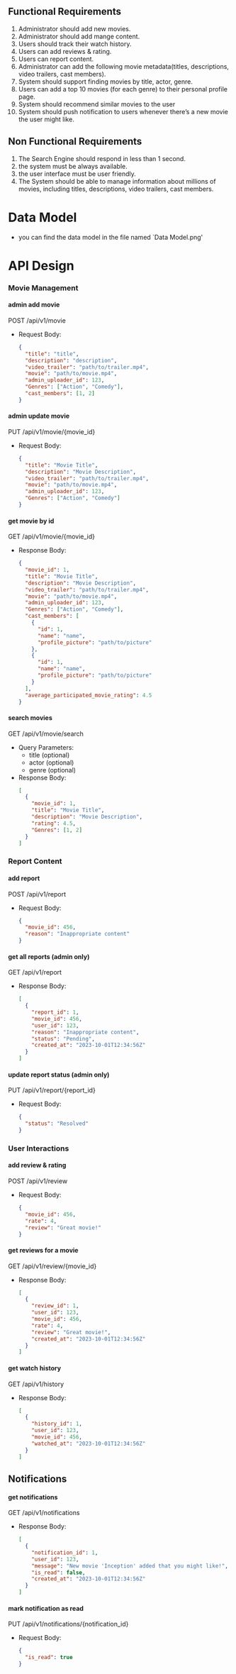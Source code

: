 ## Functional Requirements

1. Administrator should add new movies.
2. Administrator should add mange content.
3. Users should track their watch history.
4. Users can add reviews & rating.
5. Users can report content.
6. Administrator can add the following movie metadata(titles, descriptions, video trailers, cast members).
7. System should support finding movies by title, actor, genre.
8. Users can add a top 10 movies (for each genre) to their personal profile page.
9. System should recommend similar movies to the user
10. System should push notification to users whenever there’s a new movie the user might like.

## Non Functional Requirements

1. The Search Engine should respond in less than 1 second.
2. the system must be always available.
3. the user interface must be user friendly.
4. The System should be able to manage information about millions of movies, including titles, descriptions, video trailers, cast members.

# Data Model

- you can find the data model in the file named `Data Model.png'

# API Design

### Movie Management

#### admin add movie

POST /api/v1/movie

- Request Body:
  ```json
  {
    "title": "title",
    "description": "description",
    "video_trailer": "path/to/trailer.mp4",
    "movie": "path/to/movie.mp4",
    "admin_uploader_id": 123,
    "Genres": ["Action", "Comedy"],
    "cast_members": [1, 2]
  }
  ```

#### admin update movie

PUT /api/v1/movie/{movie_id}

- Request Body:
  ```json
  {
    "title": "Movie Title",
    "description": "Movie Description",
    "video_trailer": "path/to/trailer.mp4",
    "movie": "path/to/movie.mp4",
    "admin_uploader_id": 123,
    "Genres": ["Action", "Comedy"]
  }
  ```

#### get movie by id

GET /api/v1/movie/{movie_id}

- Response Body:
  ```json
  {
    "movie_id": 1,
    "title": "Movie Title",
    "description": "Movie Description",
    "video_trailer": "path/to/trailer.mp4",
    "movie": "path/to/movie.mp4",
    "admin_uploader_id": 123,
    "Genres": ["Action", "Comedy"],
    "cast_members": [
      {
        "id": 1,
        "name": "name",
        "profile_picture": "path/to/picture"
      },
      {
        "id": 1,
        "name": "name",
        "profile_picture": "path/to/picture"
      }
    ],
    "average_participated_movie_rating": 4.5
  }
  ```

#### search movies

GET /api/v1/movie/search

- Query Parameters:
  - title (optional)
  - actor (optional)
  - genre (optional)
- Response Body:
  ```json
  [
    {
      "movie_id": 1,
      "title": "Movie Title",
      "description": "Movie Description",
      "rating": 4.5,
      "Genres": [1, 2]
    }
  ]
  ```

### Report Content

#### add report

POST /api/v1/report

- Request Body:
  ```json
  {
    "movie_id": 456,
    "reason": "Inappropriate content"
  }
  ```

#### get all reports (admin only)

GET /api/v1/report

- Response Body:
  ```json
  [
    {
      "report_id": 1,
      "movie_id": 456,
      "user_id": 123,
      "reason": "Inappropriate content",
      "status": "Pending",
      "created_at": "2023-10-01T12:34:56Z"
    }
  ]
  ```

#### update report status (admin only)

PUT /api/v1/report/{report_id}

- Request Body:

  ```json
  {
    "status": "Resolved"
  }
  ```

### User Interactions

#### add review & rating

POST /api/v1/review

- Request Body:
  ```json
  {
    "movie_id": 456,
    "rate": 4,
    "review": "Great movie!"
  }
  ```

#### get reviews for a movie

GET /api/v1/review/{movie_id}

- Response Body:
  ```json
  [
    {
      "review_id": 1,
      "user_id": 123,
      "movie_id": 456,
      "rate": 4,
      "review": "Great movie!",
      "created_at": "2023-10-01T12:34:56Z"
    }
  ]
  ```

#### get watch history

GET /api/v1/history

- Response Body:

  ```json
  [
    {
      "history_id": 1,
      "user_id": 123,
      "movie_id": 456,
      "watched_at": "2023-10-01T12:34:56Z"
    }
  ]
  ```

## Notifications

#### get notifications

GET /api/v1/notifications

- Response Body:

  ```json
  [
    {
      "notification_id": 1,
      "user_id": 123,
      "message": "New movie 'Inception' added that you might like!",
      "is_read": false,
      "created_at": "2023-10-01T12:34:56Z"
    }
  ]
  ```

#### mark notification as read

PUT /api/v1/notifications/{notification_id}

- Request Body:

  ```json
  {
    "is_read": true
  }
  ```
